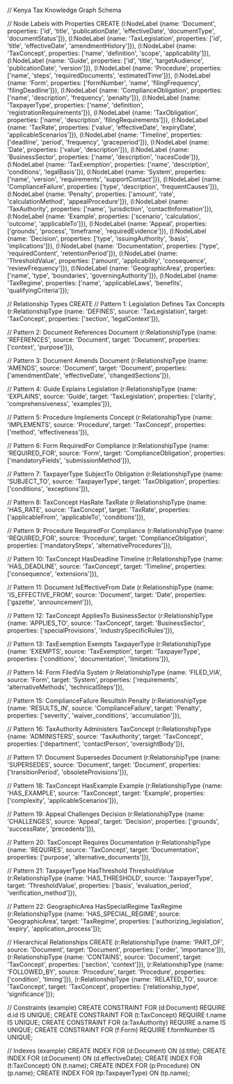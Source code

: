 // Kenya Tax Knowledge Graph Schema

// Node Labels with Properties
CREATE 
  (l:NodeLabel {name: 'Document', properties: ['id', 'title', 'publicationDate', 'effectiveDate', 'documentType', 'documentStatus']}),
  (l:NodeLabel {name: 'TaxLegislation', properties: ['id', 'title', 'effectiveDate', 'amendmentHistory']}),
  (l:NodeLabel {name: 'TaxConcept', properties: ['name', 'definition', 'scope', 'applicability']}),
  (l:NodeLabel {name: 'Guide', properties: ['id', 'title', 'targetAudience', 'publicationDate', 'version']}),
  (l:NodeLabel {name: 'Procedure', properties: ['name', 'steps', 'requiredDocuments', 'estimatedTime']}),
  (l:NodeLabel {name: 'Form', properties: ['formNumber', 'name', 'filingFrequency', 'filingDeadline']}),
  (l:NodeLabel {name: 'ComplianceObligation', properties: ['name', 'description', 'frequency', 'penalty']}),
  (l:NodeLabel {name: 'TaxpayerType', properties: ['name', 'definition', 'registrationRequirements']}),
  (l:NodeLabel {name: 'TaxObligation', properties: ['name', 'description', 'filingRequirements']}),
  (l:NodeLabel {name: 'TaxRate', properties: ['value', 'effectiveDate', 'expiryDate', 'applicableScenarios']}),
  (l:NodeLabel {name: 'Timeline', properties: ['deadline', 'period', 'frequency', 'graceperiod']}),
  (l:NodeLabel {name: 'Date', properties: ['value', 'description']}),
  (l:NodeLabel {name: 'BusinessSector', properties: ['name', 'description', 'nacesCode']}),
  (l:NodeLabel {name: 'TaxExemption', properties: ['name', 'description', 'conditions', 'legalBasis']}),
  (l:NodeLabel {name: 'System', properties: ['name', 'version', 'requirements', 'supportContact']}),
  (l:NodeLabel {name: 'ComplianceFailure', properties: ['type', 'description', 'frequentCauses']}),
  (l:NodeLabel {name: 'Penalty', properties: ['amount', 'rate', 'calculationMethod', 'appealProcedure']}),
  (l:NodeLabel {name: 'TaxAuthority', properties: ['name', 'jurisdiction', 'contactInformation']}),
  (l:NodeLabel {name: 'Example', properties: ['scenario', 'calculation', 'outcome', 'applicableTo']}),
  (l:NodeLabel {name: 'Appeal', properties: ['grounds', 'process', 'timeframe', 'requiredEvidence']}),
  (l:NodeLabel {name: 'Decision', properties: ['type', 'issuingAuthority', 'basis', 'implications']}),
  (l:NodeLabel {name: 'Documentation', properties: ['type', 'requiredContent', 'retentionPeriod']}),
  (l:NodeLabel {name: 'ThresholdValue', properties: ['amount', 'applicability', 'consequence', 'reviewFrequency']}),
  (l:NodeLabel {name: 'GeographicArea', properties: ['name', 'type', 'boundaries', 'governingAuthority']}),
  (l:NodeLabel {name: 'TaxRegime', properties: ['name', 'applicableLaws', 'benefits', 'qualifyingCriteria']});

// Relationship Types
CREATE
  // Pattern 1: Legislation Defines Tax Concepts
  (r:RelationshipType {name: 'DEFINES', source: 'TaxLegislation', target: 'TaxConcept', properties: ['section', 'legalContext']}),
  
  // Pattern 2: Document References Document
  (r:RelationshipType {name: 'REFERENCES', source: 'Document', target: 'Document', properties: ['context', 'purpose']}),
  
  // Pattern 3: Document Amends Document
  (r:RelationshipType {name: 'AMENDS', source: 'Document', target: 'Document', properties: ['amendmentDate', 'effectiveDate', 'changedSections']}),
  
  // Pattern 4: Guide Explains Legislation
  (r:RelationshipType {name: 'EXPLAINS', source: 'Guide', target: 'TaxLegislation', properties: ['clarity', 'comprehensiveness', 'examples']}),
  
  // Pattern 5: Procedure Implements Concept
  (r:RelationshipType {name: 'IMPLEMENTS', source: 'Procedure', target: 'TaxConcept', properties: ['method', 'effectiveness']}),
  
  // Pattern 6: Form RequiredFor Compliance
  (r:RelationshipType {name: 'REQUIRED_FOR', source: 'Form', target: 'ComplianceObligation', properties: ['mandatoryFields', 'submissionMethod']}),
  
  // Pattern 7: TaxpayerType SubjectTo Obligation
  (r:RelationshipType {name: 'SUBJECT_TO', source: 'TaxpayerType', target: 'TaxObligation', properties: ['conditions', 'exceptions']}),
  
  // Pattern 8: TaxConcept HasRate TaxRate
  (r:RelationshipType {name: 'HAS_RATE', source: 'TaxConcept', target: 'TaxRate', properties: ['applicableFrom', 'applicableTo', 'conditions']}),
  
  // Pattern 9: Procedure RequiredFor Compliance
  (r:RelationshipType {name: 'REQUIRED_FOR', source: 'Procedure', target: 'ComplianceObligation', properties: ['mandatorySteps', 'alternativeProcedures']}),
  
  // Pattern 10: TaxConcept HasDeadline Timeline
  (r:RelationshipType {name: 'HAS_DEADLINE', source: 'TaxConcept', target: 'Timeline', properties: ['consequence', 'extensions']}),
  
  // Pattern 11: Document IsEffectiveFrom Date
  (r:RelationshipType {name: 'IS_EFFECTIVE_FROM', source: 'Document', target: 'Date', properties: ['gazette', 'announcement']}),
  
  // Pattern 12: TaxConcept AppliesTo BusinessSector
  (r:RelationshipType {name: 'APPLIES_TO', source: 'TaxConcept', target: 'BusinessSector', properties: ['specialProvisions', 'industrySpecificRules']}),
  
  // Pattern 13: TaxExemption Exempts TaxpayerType
  (r:RelationshipType {name: 'EXEMPTS', source: 'TaxExemption', target: 'TaxpayerType', properties: ['conditions', 'documentation', 'limitations']}),
  
  // Pattern 14: Form FiledVia System
  (r:RelationshipType {name: 'FILED_VIA', source: 'Form', target: 'System', properties: ['requirements', 'alternativeMethods', 'technicalSteps']}),
  
  // Pattern 15: ComplianceFailure ResultsIn Penalty
  (r:RelationshipType {name: 'RESULTS_IN', source: 'ComplianceFailure', target: 'Penalty', properties: ['severity', 'waiver_conditions', 'accumulation']}),
  
  // Pattern 16: TaxAuthority Administers TaxConcept
  (r:RelationshipType {name: 'ADMINISTERS', source: 'TaxAuthority', target: 'TaxConcept', properties: ['department', 'contactPerson', 'oversightBody']}),
  
  // Pattern 17: Document Supersedes Document
  (r:RelationshipType {name: 'SUPERSEDES', source: 'Document', target: 'Document', properties: ['transitionPeriod', 'obsoleteProvisions']}),
  
  // Pattern 18: TaxConcept HasExample Example
  (r:RelationshipType {name: 'HAS_EXAMPLE', source: 'TaxConcept', target: 'Example', properties: ['complexity', 'applicableScenarios']}),
  
  // Pattern 19: Appeal Challenges Decision
  (r:RelationshipType {name: 'CHALLENGES', source: 'Appeal', target: 'Decision', properties: ['grounds', 'successRate', 'precedents']}),
  
  // Pattern 20: TaxConcept Requires Documentation
  (r:RelationshipType {name: 'REQUIRES', source: 'TaxConcept', target: 'Documentation', properties: ['purpose', 'alternative_documents']}),
  
  // Pattern 21: TaxpayerType HasThreshold ThresholdValue
  (r:RelationshipType {name: 'HAS_THRESHOLD', source: 'TaxpayerType', target: 'ThresholdValue', properties: ['basis', 'evaluation_period', 'verification_method']}),
  
  // Pattern 22: GeographicArea HasSpecialRegime TaxRegime
  (r:RelationshipType {name: 'HAS_SPECIAL_REGIME', source: 'GeographicArea', target: 'TaxRegime', properties: ['authorizing_legislation', 'expiry', 'application_process']});

// Hierarchical Relationships
CREATE
  (r:RelationshipType {name: 'PART_OF', source: 'Document', target: 'Document', properties: ['order', 'importance']}),
  (r:RelationshipType {name: 'CONTAINS', source: 'Document', target: 'TaxConcept', properties: ['section', 'context']}),
  (r:RelationshipType {name: 'FOLLOWED_BY', source: 'Procedure', target: 'Procedure', properties: ['condition', 'timing']}),
  (r:RelationshipType {name: 'RELATED_TO', source: 'TaxConcept', target: 'TaxConcept', properties: ['relationship_type', 'significance']});

// Constraints (example)
CREATE CONSTRAINT FOR (d:Document) REQUIRE d.id IS UNIQUE;
CREATE CONSTRAINT FOR (t:TaxConcept) REQUIRE t.name IS UNIQUE;
CREATE CONSTRAINT FOR (a:TaxAuthority) REQUIRE a.name IS UNIQUE;
CREATE CONSTRAINT FOR (f:Form) REQUIRE f.formNumber IS UNIQUE;

// Indexes (example)
CREATE INDEX FOR (d:Document) ON (d.title);
CREATE INDEX FOR (d:Document) ON (d.effectiveDate);
CREATE INDEX FOR (t:TaxConcept) ON (t.name);
CREATE INDEX FOR (p:Procedure) ON (p.name);
CREATE INDEX FOR (tp:TaxpayerType) ON (tp.name);
